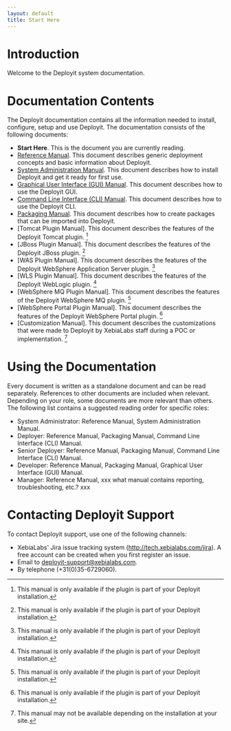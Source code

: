 ```yaml
---
layout: default
title: Start Here
---
```


# Introduction #

Welcome to the Deployit system documentation.

# Documentation Contents #

The Deployit documentation contains all the information needed to install, configure, setup and use Deployit. The documentation consists of the following documents:

* **Start Here**. This is the document you are currently reading.
* [Reference Manual](/referencemanual.html). This document describes generic deployment concepts and basic information about Deployit.
* [System Administration Manual](/systemadminmanual.html). This document describes how to install Deployit and get it ready for first use.
* [Graphical User Interface (GUI) Manual](/guimanual.html). This document describes how to use the Deployit GUI.
* [Command Line Interface (CLI) Manual](/climanual.html). This document describes how to use the Deployit CLI.
* [Packaging Manual](/packagingmanual.html). This document describes how to create packages that can be imported into Deployit.
* [Tomcat Plugin Manual]. This document describes the features of the Deployit Tomcat plugin. [^1]
* [JBoss Plugin Manual]. This document describes the features of the Deployit JBoss plugin. [^1]
* [WAS Plugin Manual]. This document describes the features of the Deployit WebSphere Application Server plugin. [^1]
* [WLS Plugin Manual]. This document describes the features of the Deployit WebLogic plugin. [^1]
* [WebSphere MQ Plugin Manual]. This document describes the features of the Deployit WebSphere MQ plugin. [^1]
* [WebSphere Portal Plugin Manual]. This document describes the features of the Deployit WebSphere Portal plugin. [^1]
* [Customization Manual]. This document describes the customizations that were made to Deployit by XebiaLabs staff during a POC or implementation. [^2]

[^1]: This manual is only available if the plugin is part of your Deployit installation.
[^2]: This manual may not be available depending on the installation at your site.

# Using the Documentation #

Every document is written as a standalone document and can be read separately. References to other documents are included when relevant. Depending on your role, some documents are more relevant than others. The following list contains a suggested reading order for specific roles:

* System Administrator: Reference Manual, System Administration Manual.
* Deployer: Reference Manual, Packaging Manual, Command Line Interface (CLI) Manual.
* Senior Deployer: Reference Manual, Packaging Manual, Command Line Interface (CLI) Manual.
* Developer: Reference Manual, Packaging Manual, Graphical User Interface (GUI) Manual.
* Manager: Reference Manual, xxx what manual contains reporting, troubleshooting, etc.? xxx

# Contacting Deployit Support #

To contact Deployit support, use one of the following channels:

* XebiaLabs' Jira issue tracking system (http://tech.xebialabs.com/jira). A free account can be created when you first register an issue. 
* Email to deployit-support@xebialabs.com. 
* By telephone (+31(0)35-6729060).
